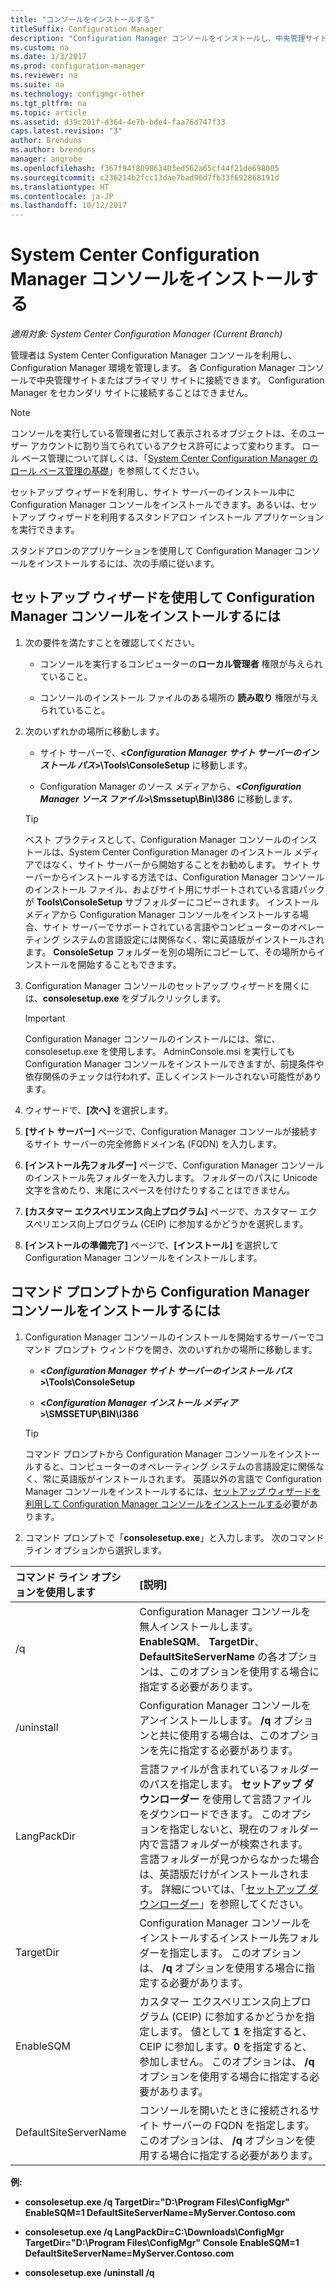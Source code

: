 ```yaml
---
title: "コンソールをインストールする"
titleSuffix: Configuration Manager
description: "Configuration Manager コンソールをインストールし、中央管理サイトまたはプライマリ サイトに接続する方法についてご確認ください。"
ms.custom: na
ms.date: 1/3/2017
ms.prod: configuration-manager
ms.reviewer: na
ms.suite: na
ms.technology: configmgr-other
ms.tgt_pltfrm: na
ms.topic: article
ms.assetid: d39c201f-d364-4e7b-bde4-faa76d747f33
caps.latest.revision: "3"
author: Brenduns
ms.author: brenduns
manager: angrobe
ms.openlocfilehash: f367f94f809863403ed562a65cf44f21de698005
ms.sourcegitcommit: c236214b2fcc13dae7bad96d7fb33f692868191d
ms.translationtype: HT
ms.contentlocale: ja-JP
ms.lasthandoff: 10/12/2017
---
```

# <a name="install-the-system-center-configuration-manager-console"></a>System Center Configuration Manager コンソールをインストールする

*適用対象: System Center Configuration Manager (Current Branch)*

管理者は System Center Configuration Manager コンソールを利用し、Configuration Manager 環境を管理します。 各 Configuration Manager コンソールで中央管理サイトまたはプライマリ サイトに接続できます。 Configuration Manager をセカンダリ サイトに接続することはできません。

> [!NOTE]  
>  コンソールを実行している管理者に対して表示されるオブジェクトは、そのユーザー アカウントに割り当てられているアクセス許可によって変わります。 ロール ベース管理について詳しくは、「[System Center Configuration Manager のロール ベース管理の基礎](../../../../core/understand/fundamentals-of-role-based-administration.md)」を参照してください。  

 セットアップ ウィザードを利用し、サイト サーバーのインストール中に Configuration Manager コンソールをインストールできます。あるいは、セットアップ ウィザードを利用するスタンドアロン インストール アプリケーションを実行できます。  

 スタンドアロンのアプリケーションを使用して Configuration Manager コンソールをインストールするには、次の手順に従います。  

## <a name="to-install-the-configuration-manager-console-by-using-the-setup-wizard"></a>セットアップ ウィザードを使用して Configuration Manager コンソールをインストールするには  

1.  次の要件を満たすことを確認してください。  

    -  コンソールを実行するコンピューターの**ローカル管理者** 権限が与えられていること。  

    -   コンソールのインストール ファイルのある場所の **読み取り** 権限が与えられていること。  

2.  次のいずれかの場所に移動します。  

    -   サイト サーバーで、**<*Configuration Manager サイト サーバーのインストール パス*>\Tools\ConsoleSetup** に移動します。  

    -   Configuration Manager のソース メディアから、**<*Configuration Manager ソース ファイル*>\Smssetup\Bin\I386** に移動します。  

    > [!TIP]  
    >  ベスト プラクティスとして、Configuration Manager コンソールのインストールは、System Center Configuration Manager のインストール メディアではなく、サイト サーバーから開始することをお勧めします。 サイト サーバーからインストールする方法では、Configuration Manager コンソールのインストール ファイル、およびサイト用にサポートされている言語パックが **Tools\ConsoleSetup** サブフォルダーにコピーされます。 インストール メディアから Configuration Manager コンソールをインストールする場合、サイト サーバーでサポートされている言語やコンピューターのオペレーティング システムの言語設定には関係なく、常に英語版がインストールされます。 **ConsoleSetup** フォルダーを別の場所にコピーして、その場所からインストールを開始することもできます。

3.  Configuration Manager コンソールのセットアップ ウィザードを開くには、**consolesetup.exe** をダブルクリックします。  

    > [!IMPORTANT]  
    >  Configuration Manager コンソールのインストールには、常に、consolesetup.exe を使用します。 AdminConsole.msi を実行しても Configuration Manager コンソールをインストールできますが、前提条件や依存関係のチェックは行われず、正しくインストールされない可能性があります。  

4.  ウィザードで、**[次へ]** を選択します。  

5.  **[サイト サーバー]** ページで、Configuration Manager コンソールが接続するサイト サーバーの完全修飾ドメイン名 (FQDN) を入力します。  

6.  **[インストール先フォルダー]** ページで、Configuration Manager コンソールのインストール先フォルダーを入力します。 フォルダーのパスに Unicode 文字を含めたり、末尾にスペースを付けたりすることはできません。  

7.  **[カスタマー エクスペリエンス向上プログラム]** ページで、カスタマー エクスペリエンス向上プログラム (CEIP) に参加するかどうかを選択します。  

8.  **[インストールの準備完了]** ページで、**[インストール]** を選択して Configuration Manager コンソールをインストールします。  

## <a name="to-install-the-configuration-manager-console-from-a-command-prompt"></a>コマンド プロンプトから Configuration Manager コンソールをインストールするには  

1.  Configuration Manager コンソールのインストールを開始するサーバーでコマンド プロンプト ウィンドウを開き、次のいずれかの場所に移動します。  

    -   **<*Configuration Manager サイト サーバーのインストール パス*>\Tools\ConsoleSetup**  

    -   **<*Configuration Manager インストール メディア*>\SMSSETUP\BIN\I386**  

    > [!TIP]  
    >  コマンド プロンプトから Configuration Manager コンソールをインストールすると、コンピューターのオペレーティング システムの言語設定に関係なく、常に英語版がインストールされます。 英語以外の言語で Configuration Manager コンソールをインストールするには、[セットアップ ウィザードを利用して Configuration Manager コンソールをインストールする](#to-install-the-configuration-manager-console-by-using-the-setup-wizard)必要があります。  

2.  コマンド プロンプトで「**consolesetup.exe**」と入力します。 次のコマンド ライン オプションから選択します。  

|  コマンド ライン オプションを使用します     | [説明]     |
  | :------------- | :------------- |
  |/q|Configuration Manager コンソールを無人インストールします。 **EnableSQM**、 **TargetDir**、 **DefaultSiteServerName** の各オプションは、このオプションを使用する場合に指定する必要があります。|  
  |/uninstall|Configuration Manager コンソールをアンインストールします。 **/q** オプションと共に使用する場合は、このオプションを先に指定する必要があります。|  
  |LangPackDir|言語ファイルが含まれているフォルダーのパスを指定します。 **セットアップ ダウンローダー** を使用して言語ファイルをダウンロードできます。 このオプションを指定しないと、現在のフォルダー内で言語フォルダーが検索されます。 言語フォルダーが見つからなかった場合は、英語版だけがインストールされます。 詳細については、「[セットアップ ダウンローダー](setup-downloader.md)」を参照してください。|  
  |TargetDir|Configuration Manager コンソールをインストールするインストール先フォルダーを指定します。 このオプションは、 **/q** オプションを使用する場合に指定する必要があります。|  
  |EnableSQM|カスタマー エクスペリエンス向上プログラム (CEIP) に参加するかどうかを指定します。 値として **1** を指定すると、CEIP に参加します。**0** を指定すると、参加しません。 このオプションは、 **/q** オプションを使用する場合に指定する必要があります。|  
  |DefaultSiteServerName|コンソールを開いたときに接続されるサイト サーバーの FQDN を指定します。 このオプションは、 **/q** オプションを使用する場合に指定する必要があります。|  


  **例:**

  -  **consolesetup.exe /q TargetDir="D:\Program Files\ConfigMgr" EnableSQM=1 DefaultSiteServerName=MyServer.Contoso.com**  

  -  **consolesetup.exe /q LangPackDir=C:\Downloads\ConfigMgr TargetDir="D:\Program Files\ConfigMgr" Console EnableSQM=1 DefaultSiteServerName=MyServer.Contoso.com**  

  -  **consolesetup.exe /uninstall /q**  
